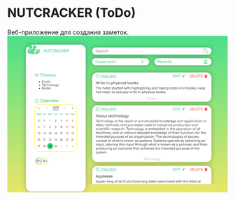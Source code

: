 # NUTCRACKER (ToDo) 

Веб-приложение для создания заметок.
![Главая страница](https://github.com/ElHilarion/react-todo/blob/master/nutcracker.png)

